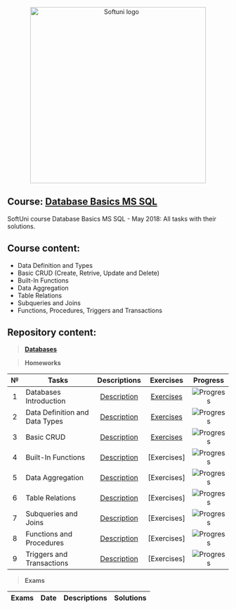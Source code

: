 <p align="center">
	<a href="https://softuni.bg/"><img src="https://www.jobs.bg/assets/logo/2017-09-01/b_6e048c01c340d967f2a6e540e9825d46.png" alt="Softuni logo" width="400" align="center">
	</a>
<p>

## Course: [Database Basics MS SQL](https://softuni.bg/trainings/1985/database-basics-mssql-may-2018/internal#lesson-8421)
SoftUni course Database Basics MS SQL - May 2018: All tasks with their solutions.

## Course content:
- Data Definition and Types
- Basic CRUD (Create, Retrive, Update and Delete)
- Built-In Functions
- Data Aggregation
- Table Relations
- Subqueries and Joins
- Functions, Procedures, Triggers and Transactions

## Repository content:

> **[Databases](https://github.com/dobroslav-atanasov/Database-Basics-MS-SQL/tree/master/Databases)**

> **Homeworks**

№	|Tasks							|Descriptions																						|Exercises																																			|Progress																														
:--:|-------------------------------|:-------------------------------------------------------------------------------------------------:|:-------------------------------------------------------------------------------------------------------------------------------------------------:|:---------------:
1	|Databases Introduction			|[Description](https://github.com/dobroslav-atanasov/Database-Basics-MS-SQL/tree/master/Resources)	|[Exercises](https://github.com/dobroslav-atanasov/Database-Basics-MS-SQL/tree/master/01.IntroductionToDatabases/01.IntroductionToDatabases)		|![Progress](http://progressed.io/bar/100?title=completed)
2	|Data Definition and Data Types	|[Description](https://github.com/dobroslav-atanasov/Database-Basics-MS-SQL/tree/master/Resources)	|[Exercises](https://github.com/dobroslav-atanasov/Database-Basics-MS-SQL/tree/master/02.DataDefinitionAndDataTypes/02.DataDefinitionAndDataTypes)	|![Progress](http://progressed.io/bar/100?title=completed)
3	|Basic CRUD						|[Description](https://github.com/dobroslav-atanasov/Database-Basics-MS-SQL/tree/master/Resources)	|[Exercises](https://github.com/dobroslav-atanasov/Database-Basics-MS-SQL/tree/master/03.BasicCRUD/03.BasicCRUD)									|![Progress](http://progressed.io/bar/55)
4	|Built-In Functions				|[Description](https://github.com/dobroslav-atanasov/Database-Basics-MS-SQL/tree/master/Resources)	|[Exercises]																											|![Progress](http://progressed.io/bar/0)
5	|Data Aggregation				|[Description](https://github.com/dobroslav-atanasov/Database-Basics-MS-SQL/tree/master/Resources)	|[Exercises]																											|![Progress](http://progressed.io/bar/0)
6	|Table Relations				|[Description](https://github.com/dobroslav-atanasov/Database-Basics-MS-SQL/tree/master/Resources)	|[Exercises]																											|![Progress](http://progressed.io/bar/0)
7	|Subqueries and Joins			|[Description](https://github.com/dobroslav-atanasov/Database-Basics-MS-SQL/tree/master/Resources)	|[Exercises]																											|![Progress](http://progressed.io/bar/0)
8	|Functions and Procedures		|[Description](https://github.com/dobroslav-atanasov/Database-Basics-MS-SQL/tree/master/Resources)	|[Exercises]																											|![Progress](http://progressed.io/bar/0)
9	|Triggers and Transactions		|[Description](https://github.com/dobroslav-atanasov/Database-Basics-MS-SQL/tree/master/Resources)	|[Exercises]																											|![Progress](http://progressed.io/bar/0)

> **Exams**

Exams						|Date				|Descriptions																															|Solutions
----------------------------|:-----------------:|:-------------------------------------------------------------------------------------------------------------------------------------:|:----------: